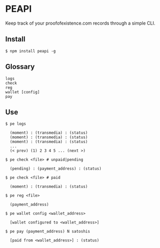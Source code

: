 # PEAPI

Keep track of your proofofexistence.com records through a simple CLI.

## Install

    $ npm install peapi -g

## Glossary

    logs
    check
    reg
    wallet [config]
    pay

## Use

    $ pe logs

      (moment) : (transmedia) : (status)
      (moment) : (transmedia) : (status)
      (moment) : (transmedia) : (status)
      ...
      (< prev) (1) 2 3 4 5 ... (next >)

    $ pe check <file> # unpaid|pending

      (pending) : (payment_address) : (status)

    $ pe check <file> # paid

      (moment) : (transmedia) : (status)

    $ pe reg <file>

      (payment_address)

    $ pe wallet config <wallet_address>

      [wallet configured to <wallet_address>]

    $ pe pay (payment_address) N satoshis

      [paid from <wallet_address>] : (status)
